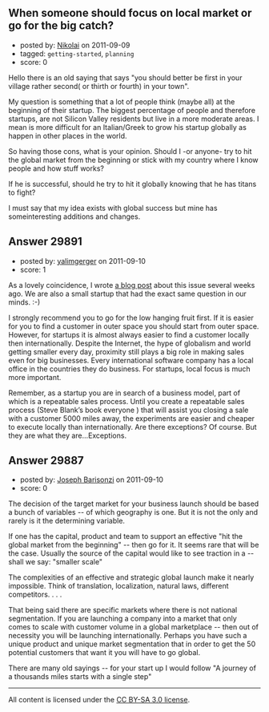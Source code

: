 ## When someone should focus on local market or go for the big catch?

- posted by: [Nikolai](https://stackexchange.com/users/-1/13205-nikolai) on 2011-09-09
- tagged: `getting-started`, `planning`
- score: 0

Hello there is an old saying that says "you should better be first in your village rather second( or thirth or fourth) in your town".

My question is something that a lot of people think (maybe all) at the beginning of their startup.
The biggest percentage of people and therefore startups, are not Silicon Valley residents but live in a more moderate areas. I mean is more difficult for an Italian/Greek to grow his startup globally as happen in other places in the world.

So having those cons, what is your opinion. Should I -or anyone- try to hit the global market from the beginning or stick with my country where I know people and how stuff works?

If he is successful, should he try to hit it globally knowing that he has titans to fight?

I must say that my idea exists with global success but mine has someinteresting additions and changes.


## Answer 29891

- posted by: [yalimgerger](https://stackexchange.com/users/-1/10834-yalimgerger) on 2011-09-10
- score: 1

<p>As a lovely coincidence, I wrote <a href="http://gerger.co/yalimslodge/2011/07/20/entrio-and-the-low-hanging-fruit/" rel="nofollow">a blog post</a> about this issue several weeks ago. We are also a small startup that had the exact same question in our minds. :-)</p>

<p>I strongly recommend you to go for the low hanging fruit first. If it is easier for you to find a customer in outer space you should start from outer space. However, for startups it is almost always easier to find a customer locally then internationally. Despite the Internet, the hype of globalism and world getting smaller every day, proximity still plays a big role in making sales even for big businesses. Every international software company has a local office in the countries they do business. For startups, local focus is much more important.</p>

<p>Remember, as a startup you are in search of a business model, part of which is a repeatable sales process. Until you create a repeatable sales process (Steve Blank’s book everyone  ) that will assist you closing a sale with a customer 5000 miles away, the experiments are easier and cheaper to execute locally than internationally. Are there exceptions? Of course. But they are what they are…Exceptions.</p>



## Answer 29887

- posted by: [Joseph Barisonzi](https://stackexchange.com/users/-1/8791-joseph-barisonzi) on 2011-09-10
- score: 0

The decision of the target market for your business launch should be based a bunch of variables -- of which geography is one. But it is not the only and rarely is it the determining variable. 

If one has the capital, product and team to support an effective "hit the global market from the beginning" -- then go for it. It seems rare that will be the case. Usually the source of the capital would like to see traction in a -- shall we say: "smaller scale"

The complexities of an effective and strategic global launch make it nearly impossible. Think of translation, localization, natural laws, different competitors. . . . 

That being said there are specific markets where there is not national segmentation. If you are launching a company into a market that only comes to scale with customer volume in a global marketplace -- then out of necessity you will be launching internationally. Perhaps you have such a unique product and unique market segmentation that in order to get the 50 potential customers that want it you will have to go global.

There are many old sayings -- for your start up I would follow "A journey of a thousands miles starts with a single step" 



---

All content is licensed under the [CC BY-SA 3.0 license](https://creativecommons.org/licenses/by-sa/3.0/).
